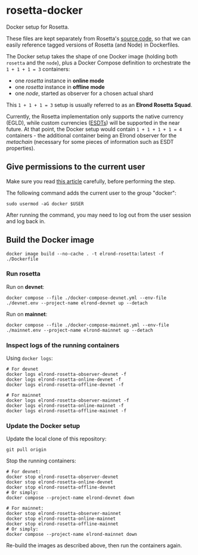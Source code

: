# rosetta-docker

Docker setup for Rosetta. 

These files are kept separately from Rosetta's [source code](https://github.com/ElrondNetwork/rosetta), so that we can easily reference tagged versions of Rosetta (and Node) in Dockerfiles.

The Docker setup takes the shape of one Docker image (holding both `rosetta` and the `node`), plus a Docker Compose definition to orchestrate the `1 + 1 + 1 = 3` containers: 

 - one _rosetta_ instance in **online mode**
 - one _rosetta_ instance in **offline mode**
 - one _node_, started as observer for a chosen actual shard
  
This `1 + 1 + 1 = 3` setup is usually referred to as an **Elrond Rosetta Squad**.

Currently, the Rosetta implementation only supports the native currency (EGLD), while custom currencies ([ESDTs](https://docs.elrond.com/developers/esdt-tokens)) will be supported in the near future. At that point, the Docker setup would contain `1 + 1 + 1 + 1 = 4` containers - the additional container being an Elrond observer for the _metachain_ (necessary for some pieces of information such as ESDT properties).

## Give permissions to the current user

Make sure you read [this article](https://docs.docker.com/engine/install/linux-postinstall/) carefully, before performing the step.

The following command adds the current user to the group "docker":

```
sudo usermod -aG docker $USER
```

After running the command, you may need to log out from the user session and log back in.

## Build the Docker image

```
docker image build --no-cache . -t elrond-rosetta:latest -f ./Dockerfile
```

### Run rosetta

Run on **devnet**:

```
docker compose --file ./docker-compose-devnet.yml --env-file ./devnet.env --project-name elrond-devnet up --detach
```

Run on **mainnet**:

```
docker compose --file ./docker-compose-mainnet.yml --env-file ./mainnet.env --project-name elrond-mainnet up --detach
```

### Inspect logs of the running containers

Using `docker logs`:

```
# For devnet
docker logs elrond-rosetta-observer-devnet -f
docker logs elrond-rosetta-online-devnet -f
docker logs elrond-rosetta-offline-devnet -f

# For mainnet
docker logs elrond-rosetta-observer-mainnet -f
docker logs elrond-rosetta-online-mainnet -f
docker logs elrond-rosetta-offline-mainnet -f
```

### Update the Docker setup

Update the local clone of this repository:

```
git pull origin
```

Stop the running containers:

```
# For devnet:
docker stop elrond-rosetta-observer-devnet
docker stop elrond-rosetta-online-devnet
docker stop elrond-rosetta-offline-devnet
# Or simply:
docker compose --project-name elrond-devnet down

# For mainnet:
docker stop elrond-rosetta-observer-mainnet
docker stop elrond-rosetta-online-mainnet
docker stop elrond-rosetta-offline-mainnet
# Or simply:
docker compose --project-name elrond-mainnet down
```

Re-build the images as described above, then run the containers again.
